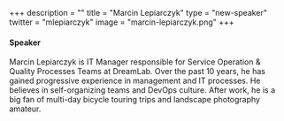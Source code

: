 +++
description = ""
title = "Marcin Lepiarczyk"
type = "new-speaker"
twitter = "mlepiarczyk"
image = "marcin-lepiarczyk.png"
+++
#### Speaker

Marcin Lepiarczyk is IT Manager responsible for Service Operation & Quality Processes Teams at DreamLab. Over the past 10 years, he has gained progressive experience in management and IT processes. He believes in self-organizing teams and DevOps culture. After work, he is a big fan of multi-day bicycle touring trips and landscape photography amateur.